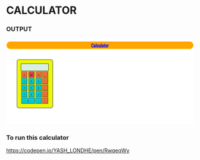 # CALCULATOR 
### OUTPUT
![OUTPUT](IMG1.png "OUTPUT")
### To run this calculator 
https://codepen.io/YASH_LONDHE/pen/RwqeqWy